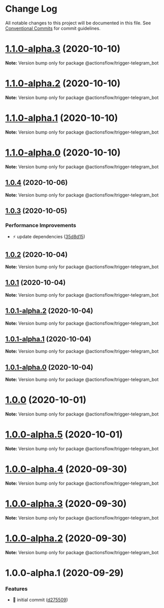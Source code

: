# Change Log

All notable changes to this project will be documented in this file.
See [Conventional Commits](https://conventionalcommits.org) for commit guidelines.

# [1.1.0-alpha.3](https://github.com/actionsflow/actionsflow/compare/@actionsflow/trigger-telegram_bot@1.1.0-alpha.2...@actionsflow/trigger-telegram_bot@1.1.0-alpha.3) (2020-10-10)

**Note:** Version bump only for package @actionsflow/trigger-telegram_bot





# [1.1.0-alpha.2](https://github.com/actionsflow/actionsflow/compare/@actionsflow/trigger-telegram_bot@1.1.0-alpha.1...@actionsflow/trigger-telegram_bot@1.1.0-alpha.2) (2020-10-10)

**Note:** Version bump only for package @actionsflow/trigger-telegram_bot





# [1.1.0-alpha.1](https://github.com/actionsflow/actionsflow/compare/@actionsflow/trigger-telegram_bot@1.1.0-alpha.0...@actionsflow/trigger-telegram_bot@1.1.0-alpha.1) (2020-10-10)

**Note:** Version bump only for package @actionsflow/trigger-telegram_bot





# [1.1.0-alpha.0](https://github.com/actionsflow/actionsflow/compare/@actionsflow/trigger-telegram_bot@1.0.4...@actionsflow/trigger-telegram_bot@1.1.0-alpha.0) (2020-10-10)

**Note:** Version bump only for package @actionsflow/trigger-telegram_bot





## [1.0.4](https://github.com/actionsflow/actionsflow/compare/@actionsflow/trigger-telegram_bot@1.0.3...@actionsflow/trigger-telegram_bot@1.0.4) (2020-10-06)

**Note:** Version bump only for package @actionsflow/trigger-telegram_bot





## [1.0.3](https://github.com/actionsflow/actionsflow/compare/@actionsflow/trigger-telegram_bot@1.0.2...@actionsflow/trigger-telegram_bot@1.0.3) (2020-10-05)


### Performance Improvements

* ⚡️ update dependencies ([35d8d15](https://github.com/actionsflow/actionsflow/commit/35d8d15d049f9b8109186449c3405a7c891d1bab))





## [1.0.2](https://github.com/actionsflow/actionsflow/compare/@actionsflow/trigger-telegram_bot@1.0.1...@actionsflow/trigger-telegram_bot@1.0.2) (2020-10-04)

**Note:** Version bump only for package @actionsflow/trigger-telegram_bot





## [1.0.1](https://github.com/actionsflow/actionsflow/compare/@actionsflow/trigger-telegram_bot@1.0.1-alpha.2...@actionsflow/trigger-telegram_bot@1.0.1) (2020-10-04)

**Note:** Version bump only for package @actionsflow/trigger-telegram_bot





## [1.0.1-alpha.2](https://github.com/actionsflow/actionsflow/compare/@actionsflow/trigger-telegram_bot@1.0.1-alpha.1...@actionsflow/trigger-telegram_bot@1.0.1-alpha.2) (2020-10-04)

**Note:** Version bump only for package @actionsflow/trigger-telegram_bot





## [1.0.1-alpha.1](https://github.com/actionsflow/actionsflow/compare/@actionsflow/trigger-telegram_bot@1.0.1-alpha.0...@actionsflow/trigger-telegram_bot@1.0.1-alpha.1) (2020-10-04)

**Note:** Version bump only for package @actionsflow/trigger-telegram_bot





## [1.0.1-alpha.0](https://github.com/actionsflow/actionsflow/compare/@actionsflow/trigger-telegram_bot@1.0.0...@actionsflow/trigger-telegram_bot@1.0.1-alpha.0) (2020-10-04)

**Note:** Version bump only for package @actionsflow/trigger-telegram_bot





# [1.0.0](https://github.com/actionsflow/actionsflow/compare/@actionsflow/trigger-telegram_bot@1.0.0-alpha.5...@actionsflow/trigger-telegram_bot@1.0.0) (2020-10-01)

**Note:** Version bump only for package @actionsflow/trigger-telegram_bot





# [1.0.0-alpha.5](https://github.com/actionsflow/actionsflow/compare/@actionsflow/trigger-telegram_bot@1.0.0-alpha.4...@actionsflow/trigger-telegram_bot@1.0.0-alpha.5) (2020-10-01)

**Note:** Version bump only for package @actionsflow/trigger-telegram_bot





# [1.0.0-alpha.4](https://github.com/actionsflow/actionsflow/compare/@actionsflow/trigger-telegram_bot@1.0.0-alpha.3...@actionsflow/trigger-telegram_bot@1.0.0-alpha.4) (2020-09-30)

**Note:** Version bump only for package @actionsflow/trigger-telegram_bot





# [1.0.0-alpha.3](https://github.com/actionsflow/actionsflow/compare/@actionsflow/trigger-telegram_bot@1.0.0-alpha.2...@actionsflow/trigger-telegram_bot@1.0.0-alpha.3) (2020-09-30)

**Note:** Version bump only for package @actionsflow/trigger-telegram_bot





# [1.0.0-alpha.2](https://github.com/actionsflow/actionsflow/compare/@actionsflow/trigger-telegram_bot@1.0.0-alpha.1...@actionsflow/trigger-telegram_bot@1.0.0-alpha.2) (2020-09-30)

**Note:** Version bump only for package @actionsflow/trigger-telegram_bot





# 1.0.0-alpha.1 (2020-09-29)


### Features

* 🎸 initial commit ([d275509](https://github.com/actionsflow/actionsflow/commit/d2755093e6a0d80d7352f635d147424e4e0747bd))
